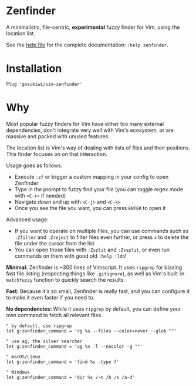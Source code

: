 # Zenfinder
A minimalistic, file-centric, **experimental** fuzzy finder for Vim, using the
location list.

See the [help file](doc/zenfinder.txt) for the complete documentation: `:help
zenfinder`.

# Installation

```vimscript
Plug 'gosukiwi/vim-zenfinder'
```

# Why
Most popular fuzzy finders for Vim have either too many external dependencies,
don't integrate very well with Vim's ecosystem, or are massive and packed with
unused features.

The location list is Vim's way of dealing with lists of files and their
positions. This finder focuses on on that interaction.

Usage goes as follows:

* Execute `:zf` or trigger a custom mapping in your config to open Zenfinder
* Type in the prompt to fuzzy find your file (you can toggle regex mode with
  `<C-r>` if needed)
* Navigate down and up with `<C-j>` and `<C-k>`
* Once you see the file you want, you can press `ENTER` to open it

Advanced usage:

* If you want to operate on multiple files, you can use commands such as
  `:Zfilter` and `:Zreject` to filter files even further, or press `x` to
  delete the file under the cursor from the list
* You can open those files with `:Zsplit` and `:Zvsplit`, or even run commands
  on them with good old `:help :ldo`!

**Minimal:** Zenfinder is ~300 lines of Vimscript. It uses `ripgrep` for
blazing fast file listing (respecting things like `.gitignore`), as well as
Vim's built-in `matchfuzzy` function to quickly search the results.

**Fast:** Because it's so small, Zenfinder is really fast, and you can
configure it to make it even faster if you need to.

**No dependencies:** While it uses `ripgrep` by default, you can define your
own command to fetch all relevant files.

```
" by default, use ripgrep
let g:zenfinder_command = 'rg %s --files --color=never --glob ""'

" use ag, the silver searcher
let g:zenfinder_command = 'ag %s -l --nocolor -g ""'

" macOS/Linux
let g:zenfinder_command = 'find %s -type f'

" Windows
let g:zenfinder_command = 'dir %s /-n /b /s /a-d'
```
